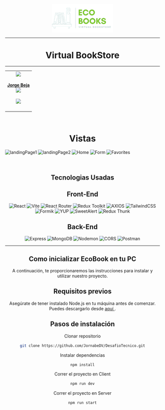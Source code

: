   <div align='center'><a href="" target="_blank">
      <img style='background-color:black' src="./Client/src/assets/LogoEcobooks.png" width="200">
    </a>
  </div>
  <hr>
  <h1 align='center'>Virtual BookStore</h1>
<hr>
<table align='center'>
    <td align='center'>
      <div>
        <a href="https://github.com/JornabeDV" target="_blank" rel="author">
          <img width="110" src="https://avatars.githubusercontent.com/u/103864663?s=400&u=c15958417e895daefc6bdc014da615b1ff78ea3a&v=4"/>
        </a>
        <a href="https://github.com/JornabeDV" target="_blank" rel="author">
          <h4 style="margin-top: 1rem;">Jorge Beja</br>
        </a>
        <div style='display: flex; flex-direction: column'>
          <a href="https://github.com/JornabeDV" target="_blank">
            <img style='width:8rem' src="https://img.shields.io/static/v1?style=for-the-badge&message=GitHub&color=172B4D&logo=GitHub&logoColor=FFFFFF&label="/>
          </a>
          <br/>
          <a href="https://www.linkedin.com/in/jorge-nahuel-beja-rosa/" target="_blank">
          <img style='width:8rem' src="https://img.shields.io/badge/linkedin%20-%230077B5.svg?&style=for-the-badge&logo=linkedin&logoColor=white"/>
        </a>
        </div>
      </div>
    </td>
</table>

<br>

<h1 align='center'> Vistas  </h1>


![landingPage1](https://github.com/JornabeDV/DesafioTecnico/assets/103864663/87353ad6-fa9a-45ec-a830-de3b02408e9d)
![landingPage2](https://github.com/JornabeDV/DesafioTecnico/assets/103864663/ee53b0cb-9c3a-42a1-90c8-7f93c4a47192)
![Home](https://github.com/JornabeDV/DesafioTecnico/assets/103864663/162b9e74-52cf-4024-93a9-24bfa1a614e6)
![Form](https://github.com/JornabeDV/DesafioTecnico/assets/103864663/11b9f666-d21e-4d9e-b2ab-06f9c926e3ec)
![Favorites](https://github.com/JornabeDV/DesafioTecnico/assets/103864663/954fb050-6e3a-4431-ad02-9f8f59471395)

<br>

<section align='center' id='tech-stack'>
  <h1 align='center'> Tecnologias Usadas </h1>
  <h2 align='center'>Front-End</h2>

![React](https://img.shields.io/static/v1?style=for-the-badge&message=React&color=222222&logo=React&logoColor=61DAFB&label=)
![Vite](https://img.shields.io/badge/vite-%23646CFF.svg?style=for-the-badge&logo=vite&logoColor=white)
![React Router](https://img.shields.io/badge/React_Router-CA4245?style=for-the-badge&logo=react-router&logoColor=white)
![Redux Toolkit](https://img.shields.io/badge/Redux_Toolkit-764ABC?style=for-the-badge&logo=redux&logoColor=white)
![AXIOS](https://img.shields.io/badge/AXIOS-%235A29E4?style=for-the-badge&logo=axios)
![TailwindCSS](https://img.shields.io/badge/tailwindcss-%2338B2AC.svg?style=for-the-badge&logo=tailwind-css&logoColor=white)
![Formik](https://img.shields.io/badge/FORMIK-172B4D?style=for-the-badge)
![YUP](https://img.shields.io/badge/YUP-000?style=for-the-badge)
![SweetAlert](https://img.shields.io/badge/SweetAlert-3085d6?style=for-the-badge&logo=sweetalert&logoColor=white)
![Redux Thunk](https://img.shields.io/badge/Redux_Thunk-764ABC?style=for-the-badge&logo=redux&logoColor=white)

  <h2>Back-End</h2>

![Express](https://img.shields.io/badge/express-%23404d59.svg?style=for-the-badge&logo=express&logoColor=%2361DAFB)
![MongoDB](https://img.shields.io/badge/mongodb-%23316192.svg?style=for-the-badge&logo=mongodb&logoColor=white) 
![Nodemon](https://img.shields.io/badge/Nodemon-76D04B?style=for-the-badge&logo=nodemon&logoColor=white)
![CORS](https://img.shields.io/badge/CORS-%23FF6F61.svg?style=for-the-badge&logo=CORS&logoColor=white)
![Postman](https://img.shields.io/badge/Postman-FF6C37?style=for-the-badge&logo=postman&logoColor=white)

<hr>
<h1> Como inicializar EcoBook en tu PC </h1>

A continuación, te proporcionaremos las instrucciones para instalar y utilizar nuestro proyecto.

<h2> Requisitos previos</h2>
Asegúrate de tener instalado Node.js en tu máquina antes de comenzar. Puedes descargarlo desde <a href='https://nodejs.org'> aquí </a>.

<h2>Pasos de instalación</h2>

Clonar repositorio

```sh
git clone https://github.com/JornabeDV/DesafioTecnico.git
```

Instalar dependencias

```sh
npm install
```

Correr el proyecto en Client

```sh
npm run dev
```
Correr el proyecto en Server

```sh
npm run start
```
